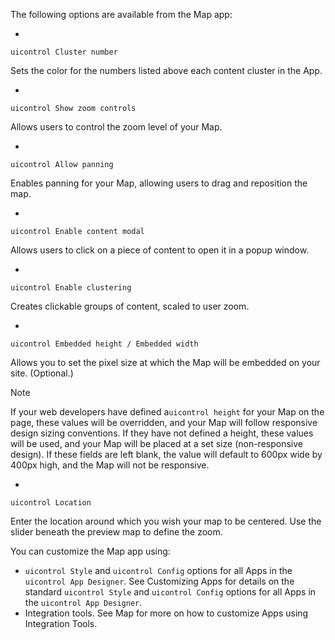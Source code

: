 ---
---

<a id="section_kff_cbg_sy"></a>

The following options are available from the Map app:

  *
  `uicontrol Cluster number`
  
  Sets the color for the numbers listed above each content cluster in the App.
  
  
  *
  `uicontrol Show zoom controls`
  
  Allows users to control the zoom level of your Map.
  
  
  *
  `uicontrol Allow panning`
  
  Enables panning for your Map, allowing users to drag and reposition the map.
  
  
  *
  `uicontrol Enable content modal`
  
  Allows users to click on a piece of content to open it in a popup window.
  
  
  *
  `uicontrol Enable clustering`
  
  Creates clickable groups of content, scaled to user zoom.
  
  
  *
  `uicontrol Embedded height / Embedded width`
  
  Allows you to set the pixel size at which the Map will be embedded on your site. (Optional.)
  
  >[!NOTE]
  >
  >If your web developers have defined a`uicontrol height` for your Map on the page, these values will be overridden, and your Map will follow responsive design sizing conventions. If they have not defined a height, these values will be used, and your Map will be placed at a set size (non-responsive design). If these fields are left blank, the value will default to 600px wide by 400px high, and the Map will not be responsive.
  
  *
  `uicontrol Location`
  
  Enter the location around which you wish your map to be centered. Use the slider beneath the preview map to define the zoom.
  
  
You can customize the Map app using:

* `uicontrol Style` and `uicontrol Config` options for all Apps in the `uicontrol App Designer`. See Customizing Apps for details on the standard `uicontrol Style` and `uicontrol Config` options for all Apps in the `uicontrol App Designer`.
* Integration tools. See Map for more on how to customize Apps using Integration Tools.
